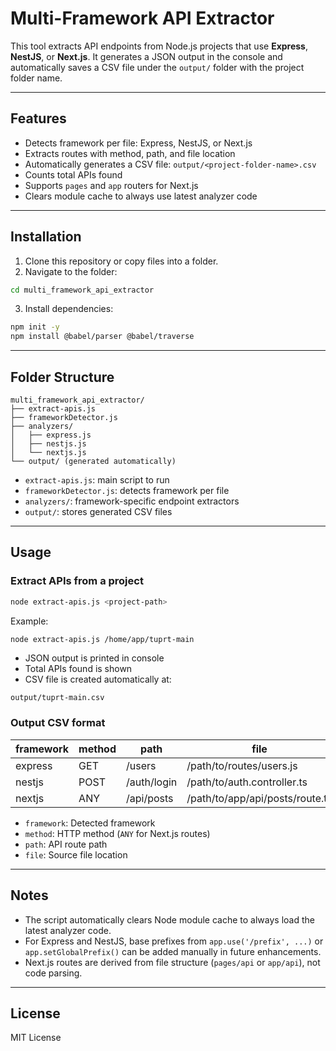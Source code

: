 # Multi-Framework API Extractor

This tool extracts API endpoints from Node.js projects that use **Express**, **NestJS**, or **Next.js**. It generates a JSON output in the console and automatically saves a CSV file under the `output/` folder with the project folder name.

---

## Features

* Detects framework per file: Express, NestJS, or Next.js
* Extracts routes with method, path, and file location
* Automatically generates a CSV file: `output/<project-folder-name>.csv`
* Counts total APIs found
* Supports `pages` and `app` routers for Next.js
* Clears module cache to always use latest analyzer code

---

## Installation

1. Clone this repository or copy files into a folder.
2. Navigate to the folder:

```bash
cd multi_framework_api_extractor
```

3. Install dependencies:

```bash
npm init -y
npm install @babel/parser @babel/traverse
```

---

## Folder Structure

```
multi_framework_api_extractor/
├── extract-apis.js
├── frameworkDetector.js
├── analyzers/
│   ├── express.js
│   ├── nestjs.js
│   └── nextjs.js
└── output/ (generated automatically)
```

* `extract-apis.js`: main script to run
* `frameworkDetector.js`: detects framework per file
* `analyzers/`: framework-specific endpoint extractors
* `output/`: stores generated CSV files

---

## Usage

### Extract APIs from a project

```bash
node extract-apis.js <project-path>
```

Example:

```bash
node extract-apis.js /home/app/tuprt-main
```

* JSON output is printed in console
* Total APIs found is shown
* CSV file is created automatically at:

```
output/tuprt-main.csv
```

### Output CSV format

| framework | method | path        | file                            |
| --------- | ------ | ----------- | ------------------------------- |
| express   | GET    | /users      | /path/to/routes/users.js        |
| nestjs    | POST   | /auth/login | /path/to/auth.controller.ts     |
| nextjs    | ANY    | /api/posts  | /path/to/app/api/posts/route.ts |

* `framework`: Detected framework
* `method`: HTTP method (`ANY` for Next.js routes)
* `path`: API route path
* `file`: Source file location

---

## Notes

* The script automatically clears Node module cache to always load the latest analyzer code.
* For Express and NestJS, base prefixes from `app.use('/prefix', ...)` or `app.setGlobalPrefix()` can be added manually in future enhancements.
* Next.js routes are derived from file structure (`pages/api` or `app/api`), not code parsing.

---

## License

MIT License

